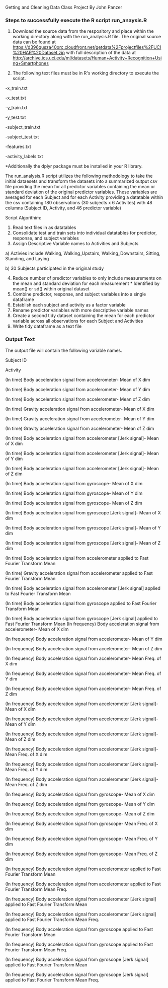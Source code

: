 Getting and Cleaning Data Class Project
By John Panzer

### Steps to successfully execute the R script run_anaysis.R 

1. Download the source data from the respository and place within the working directory along with the run_analysis.R file.
The original source data can be found at https://d396qusza40orc.cloudfront.net/getdata%2Fprojectfiles%2FUCI%20HAR%20Dataset.zip with full description of the data at http://archive.ics.uci.edu/ml/datasets/Human+Activity+Recognition+Using+Smartphones

2. The following text files must be in R's working directory to execute the script.

-x_train.txt

-x_test.txt

-y_train.txt

-y_test.txt

-subject_train.txt

-subject_test.txt

-features.txt

-activity_labels.txt

*Additionally the dplyr package must be installed in your R library.

The run_analysis.R script utilizes the following methodology to take the initial dataesets and transform the datasets into a summarized output csv file providing the mean for all predictor variables containing the mean or standard deviation of the original predictor variables. 
These variables are averaged for each Subject and for each Activity providing a datatable within the csv containing 180 observations (30 subjects x 6 Activites) with 48 columns (Subject ID, Activity, and 46 predictor variable)

Script Algorithim:
1) Read text files in as datatables 
2) Consolidate test and train sets into individual datatables for predictor, response, and subject variables
3) Assign Descriptive Variable names to Activities and Subjects 

  a) Activies include Walking, Walking_Upstairs, Walking_Downstairs, Sitting, Standing, and Laying
  
  b) 30 Subjects participated in the original study
  
4) Reduce number of predictor variables to only include measurements on the mean and standard deviation for each measurement * Identified by mean() or sd() within original dataset
5) Combine predictor, response, and subject variables into a single dataframe
6) Establish each subject and activity as a factor variable
7) Rename predictor variables with more descriptive variable names
8) Create a second tidy dataset containing the mean for each predictor variable across all observations for each Subject and Activities
9) Write tidy dataframe as a text file

### Output Text 

The output file will contain the following variable names.

Subject ID

Activity

(In time) Body acceleration signal from accelerometer- Mean of X dim

(In time) Body acceleration signal from accelerometer- Mean of Y dim

(In time) Body acceleration signal from accelerometer- Mean of Z dim

(In time) Gravity acceleration signal from accelerometer- Mean of X dim

(In time) Gravity acceleration signal from accelerometer- Mean of Y dim

(In time) Gravity acceleration signal from accelerometer- Mean of Z dim

(In time) Body acceleration signal from accelerometer [Jerk signal]- Mean of X dim

(In time) Body acceleration signal from accelerometer [Jerk signal]- Mean of Y dim

(In time) Body acceleration signal from accelerometer [Jerk signal]- Mean of Z dim

(In time) Body acceleration signal from gyroscope- Mean of X dim

(In time) Body acceleration signal from gyroscope- Mean of Y dim

(In time) Body acceleration signal from gyroscope- Mean of Z dim

(In time) Body acceleration signal from gyroscope [Jerk signal]- Mean of X dim

(In time) Body acceleration signal from gyroscope [Jerk signal]- Mean of Y dim

(In time) Body acceleration signal from gyroscope [Jerk signal]- Mean of Z dim

(In time) Body acceleration signal from accelerometer applied to Fast Fourier Transform  Mean

(In time) Gravity acceleration signal from accelerometer applied to Fast Fourier Transform  Mean

(In time) Body acceleration signal from accelerometer [Jerk signal] applied to Fast Fourier Transform  Mean

(In time) Body acceleration signal from gyroscope applied to Fast Fourier Transform  Mean

(In time) Body acceleration signal from gyroscope [Jerk signal] applied to Fast Fourier Transform  Mean
(In frequency) Body acceleration signal from accelerometer- Mean of X dim

(In frequency) Body acceleration signal from accelerometer- Mean of Y dim

(In frequency) Body acceleration signal from accelerometer- Mean of Z dim

(In frequency) Body acceleration signal from accelerometer- Mean Freq. of X dim

(In frequency) Body acceleration signal from accelerometer- Mean Freq. of Y dim

(In frequency) Body acceleration signal from accelerometer- Mean Freq. of Z dim

(In frequency) Body acceleration signal from accelerometer [Jerk signal]- Mean of X dim

(In frequency) Body acceleration signal from accelerometer [Jerk signal]- Mean of Y dim

(In frequency) Body acceleration signal from accelerometer [Jerk signal]- Mean of Z dim

(In frequency) Body acceleration signal from accelerometer [Jerk signal]- Mean Freq. of X dim

(In frequency) Body acceleration signal from accelerometer [Jerk signal]- Mean Freq. of Y dim

(In frequency) Body acceleration signal from accelerometer [Jerk signal]- Mean Freq. of Z dim

(In frequency) Body acceleration signal from gyroscope- Mean of X dim

(In frequency) Body acceleration signal from gyroscope- Mean of Y dim

(In frequency) Body acceleration signal from gyroscope- Mean of Z dim

(In frequency) Body acceleration signal from gyroscope- Mean Freq. of X dim

(In frequency) Body acceleration signal from gyroscope- Mean Freq. of Y dim

(In frequency) Body acceleration signal from gyroscope- Mean Freq. of Z dim

(In frequency) Body acceleration signal from accelerometer applied to Fast Fourier Transform  Mean

(In frequency) Body acceleration signal from accelerometer applied to Fast Fourier Transform  Mean Freq.

(In frequency) Body acceleration signal from accelerometer [Jerk signal] applied to Fast Fourier Transform  Mean

(In frequency) Body acceleration signal from accelerometer [Jerk signal] applied to Fast Fourier Transform  Mean Freq.

(In frequency) Body acceleration signal from gyroscope applied to Fast Fourier Transform  Mean

(In frequency) Body acceleration signal from gyroscope applied to Fast Fourier Transform  Mean Freq.

(In frequency) Body acceleration signal from gyroscope [Jerk signal] applied to Fast Fourier Transform  Mean

(In frequency) Body acceleration signal from gyroscope [Jerk signal] applied to Fast Fourier Transform  Mean Freq.
